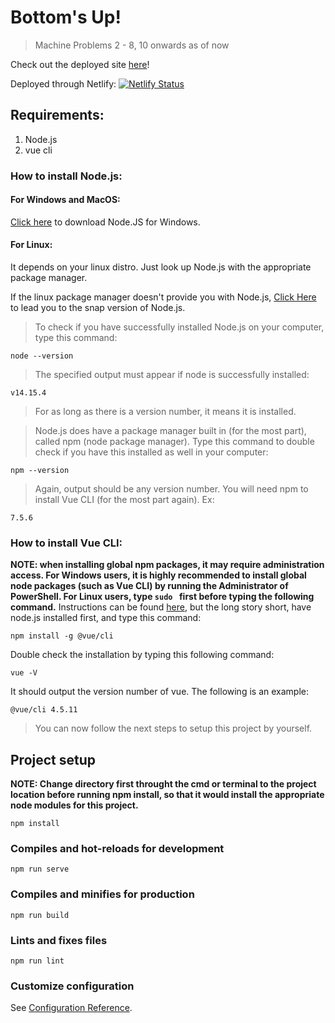 # Bottom's Up!
> Machine Problems 2 - 8, 10 onwards as of now

Check out the deployed site [here](https://bottoms-up-vue2.sandbox.cindrmon.blue/#/)!

Deployed through Netlify: [![Netlify Status](https://api.netlify.com/api/v1/badges/93e9aaa4-07f4-4cb3-9d6d-9323468f074a/deploy-status)](https://app.netlify.com/sites/bottoms-up-vue2/deploys)

## Requirements:
1. Node.js
2. vue cli

### How to install Node.js:

#### For Windows and MacOS:
[Click here](https://nodejs.org/en/download/) to download Node.JS for Windows.

#### For Linux:
It depends on your linux distro. Just look up Node.js with the appropriate package manager.

If the linux package manager doesn't provide you with Node.js, [Click Here](https://snapcraft.io/node) to lead you to the snap version of Node.js.

> To check if you have successfully installed Node.js on your computer, type this command:
```
node --version
```
> The specified output must appear if node is successfully installed:
```
v14.15.4
```
> For as long as there is a version number, it means it is installed.

> Node.js does have a package manager built in (for the most part), called npm (node package manager). Type this command to double check if you have this installed as well in your computer:
```
npm --version
```
> Again, output should be any version number. You will need npm to install Vue CLI (for the most part again). Ex:
```
7.5.6
```

### How to install Vue CLI:
**NOTE: when installing global npm packages, it may require administration access. For Windows users, it is highly recommended to install global node packages (such as Vue CLI) by running the Administrator of PowerShell. For Linux users, type `sudo ` first before typing the following command.**
Instructions can be found [here](https://cli.vuejs.org/guide/installation.html), but the long story short, have node.js installed first, and type this command:
```
npm install -g @vue/cli
```

Double check the installation by typing this following command:
```
vue -V
```
It should output the version number of vue. The following is an example:
```
@vue/cli 4.5.11
```

> You can now follow the next steps to setup this project by yourself.

## Project setup 
**NOTE: Change directory first throught the cmd or terminal to the project location before running npm install, so that it would install the appropriate node modules for this project.**
```
npm install
```

### Compiles and hot-reloads for development
```
npm run serve
```

### Compiles and minifies for production
```
npm run build
```

### Lints and fixes files
```
npm run lint
```

### Customize configuration
See [Configuration Reference](https://cli.vuejs.org/config/).
